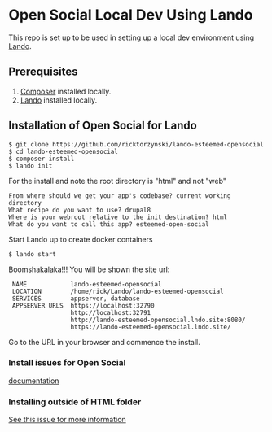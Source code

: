 # Open Social Local Dev Using Lando

This repo is set up to be used in setting up a local dev environment using [Lando](https://lando.dev/).

## Prerequisites

1. [Composer](https://getcomposer.org/download/) installed locally.
2. [Lando](https://lando.dev/) installed locally.

## Installation of Open Social for Lando

```
$ git clone https://github.com/ricktorzynski/lando-esteemed-opensocial
$ cd lando-esteemed-opensocial
$ composer install
$ lando init
```
For the install and note the root directory is "html" and not "web"
```
From where should we get your app's codebase? current working directory
What recipe do you want to use? drupal8
Where is your webroot relative to the init destination? html
What do you want to call this app? esteemed-open-social
```
Start Lando up to create docker containers
```
$ lando start
```
Boomshakalaka!!!
You will be shown the site url:
```
 NAME            lando-esteemed-opensocial                        
 LOCATION        /home/rick/Lando/lando-esteemed-opensocial       
 SERVICES        appserver, database                              
 APPSERVER URLS  https://localhost:32790                          
                 http://localhost:32791                           
                 http://lando-esteemed-opensocial.lndo.site:8080/ 
                 https://lando-esteemed-opensocial.lndo.site/    
```
Go to the URL in your browser and commence the install.


### Install issues for Open Social
[documentation](https://www.drupal.org/docs/8/distributions/open-social/installing-and-updating)

### Installing outside of HTML folder
[See this issue for more information](https://www.drupal.org/project/social/issues/2792543#comment-11591981)


